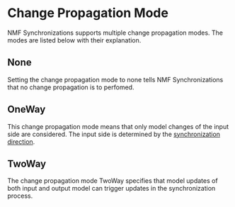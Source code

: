 # Change Propagation Mode
NMF Synchronizations supports multiple change propagation modes. The modes are listed below with their explanation.

## None
Setting the change propagation mode to none tells NMF Synchronizations that no change propagation is to perfomed.

## OneWay
This change propagation mode means that only model changes of the input side are considered. The input side is determined by the [synchronization direction](SynchronizationDirection). 

## TwoWay
The change propagation mode TwoWay specifies that model updates of both input and output model can trigger updates in the synchronization process.